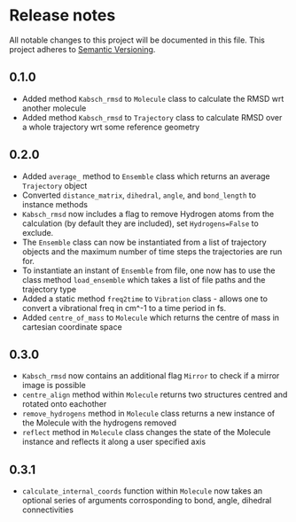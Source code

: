 # Release notes
All notable changes to this project will be documented in this file.
This project adheres to [Semantic Versioning](http://semver.org/).

## 0.1.0

- Added method `Kabsch_rmsd` to `Molecule` class to calculate the RMSD wrt another molecule
- Added method `Kabsch_rmsd` to `Trajectory` class to calculate RMSD over a whole trajectory wrt some reference geometry

## 0.2.0
- Added `average_` method to `Ensemble` class which returns an average `Trajectory` object
- Converted `distance_matrix`, `dihedral`, `angle`, and `bond_length` to instance methods
- `Kabsch_rmsd` now includes a flag to remove Hydrogen atoms from the calculation (by default they are included), set `Hydrogens=False` to exclude.
- The `Ensemble` class can now be instantiated from a list of trajectory objects and the maximum number of time steps the trajectories are run for.
- To instantiate an instant of `Ensemble` from file, one now has to use the class method `load_ensemble` which takes a list of file paths and the trajectory type
- Added a static method `freq2time` to `Vibration` class - allows one to convert a vibrational freq in cm^-1 to a time period in fs.
- Added `centre_of_mass` to `Molecule` which returns the centre of mass in cartesian coordinate space

## 0.3.0
- `Kabsch_rmsd` now contains an additional flag `Mirror` to check if a mirror image is possible
- `centre_align` method within `Molecule` returns two structures centred and rotated onto eachother
- `remove_hydrogens` method in `Molecule` class returns a new instance of the Molecule with the hydrogens removed
- `reflect` method in `Molecule` class changes the state of the Molecule instance and reflects it along a user specified axis

## 0.3.1
- `calculate_internal_coords` function within `Molecule` now takes an optional series of arguments corrosponding to bond, angle, dihedral connectivities

